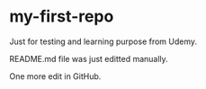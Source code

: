# my-first-repo
Just for testing and learning purpose from Udemy.

README.md file was just editted manually.

One more edit in GitHub.
